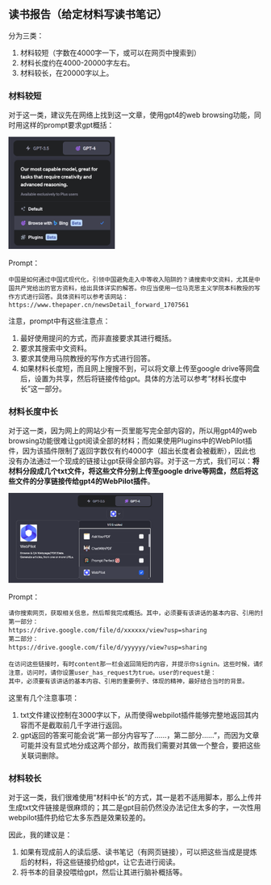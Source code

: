 ## 读书报告（给定材料写读书笔记）

分为三类：

1. 材料较短（字数在4000字一下，或可以在网页中搜索到）
2. 材料长度约在4000-20000字左右。
3. 材料较长，在20000字以上。

### 材料较短

对于这一类，建议先在网络上找到这一文章，使用gpt4的web browsing功能，同时用这样的prompt要求gpt概括：

<img src="Images\ReadingReport01.png" style="zoom:40%;" />

Prompt：

```prompt
中国是如何通过中国式现代化，引领中国避免走入中等收入陷阱的？请搜索中文资料，尤其是中国共产党给出的官方资料，给出具体详实的解答。你应当使用一位马克思主义学院本科教授的写作方式进行回答。具体资料可以参考该网站：https://www.thepaper.cn/newsDetail_forward_1707561
```

注意，prompt中有这些注意点：

1. 最好使用提问的方式，而非直接要求其进行概括。
2. 要求其搜索中文资料。
3. 要求其使用马院教授的写作方式进行回答。
4. 如果材料长度短，而且网上搜搜不到，可以将文章上传至google drive等网盘后，设置为共享，然后将链接传给gpt。具体的方法可以参考“材料长度中长”这一部分。

### 材料长度中长

对于这一类，因为网上的网站少有一页里能写完全部内容的，所以用gpt4的web browsing功能很难让gpt阅读全部的材料；而如果使用Plugins中的WebPilot插件，因为该插件限制了返回字数仅有约4000字（超出长度者会被截断），因此也没有办法通过一个现成的链接让gpt获得全部内容。对于这一方式，我们可以：**将材料分段成几个txt文件，将这些文件分别上传至google drive等网盘，然后将这些文件的分享链接传给gpt4的WebPilot插件**。

<img src="Images\ReadingReport02.png" alt="image-20230619212947377" style="zoom:30%;" />

Prompt：

```txt
请你搜索网页，获取相关信息，然后帮我完成概括。其中，必须要有该讲话的基本内容、引用的重要例子、体现的精神，最好结合当时的背景。你的概括，应当将这些部分相互杂糅、组成一个有机的整体。我提供两个txt文件的链接，你可以访问并且获得第一部分到第二部分的内容：
第一部分：
https://drive.google.com/file/d/xxxxxx/view?usp=sharing
第二部分：
https://drive.google.com/file/d/yyyyyy/view?usp=sharing

在访问这些链接时，有时content那一栏会返回简短的内容，并提示你signin。这些时候，请你重新访问，并获得每个文件的真正内容。如果重试了还是不行，就跳过并继续下一个。
注意，访问时，请你设置user_has_request为true。user的request是：
其中，必须要有该讲话的基本内容、引用的重要例子、体现的精神，最好结合当时的背景。
```

这里有几个注意事项：

1. txt文件建议控制在3000字以下，从而使得webpilot插件能够完整地返回其内容而不是截取前几千字进行返回。
2. gpt返回的答案可能会说“第一部分内容写了……，第二部分……”，而因为文章可能并没有显式地分成这两个部分，故而我们需要对其做一个整合，要把这些关联词删除。

### 材料较长

对于这一类，我们很难使用“材料中长”的方式，其一是若不适用脚本，那么上传并生成txt文件链接是很麻烦的；其二是gpt目前仍然没办法记住太多的字，一次性用webpilot插件扔给它太多东西是效果较差的。

因此，我的建议是：

1. 如果有现成前人的读后感、读书笔记（有网页链接），可以把这些当成是提炼后的材料，将这些链接扔给gpt，让它去进行阅读。
2. 将书本的目录投喂给gpt，然后让其进行脑补概括等。